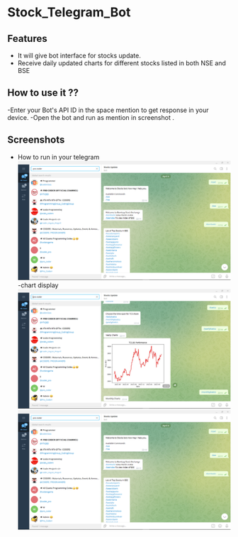# Stock_Telegram_Bot
 
## Features
   - It will give bot interface for stocks update.
   - Receive daily updated charts for different stocks listed in both NSE and BSE 

## How to use it ??
-Enter your Bot's API ID in the space mention to  get response in your device. 
-Open the bot and run as mention in screenshot . 

## Screenshots
- How to run in your telegram 
![App Screenshot](s1.png)
-chart display
![App Screenshot](s2.png)
![App Screenshot](s1.png)
